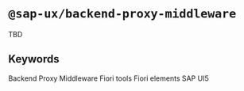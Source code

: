 #  `@sap-ux/backend-proxy-middleware`

TBD

## Keywords
Backend Proxy Middleware
Fiori tools
Fiori elements
SAP UI5